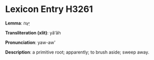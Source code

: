 # Lexicon Entry H3261

**Lemma**: יָעָה

**Transliteration (xlit)**: yâʻâh

**Pronunciation**: yaw-aw'

**Description**:
a primitive root; apparently; to brush aside; sweep away.
